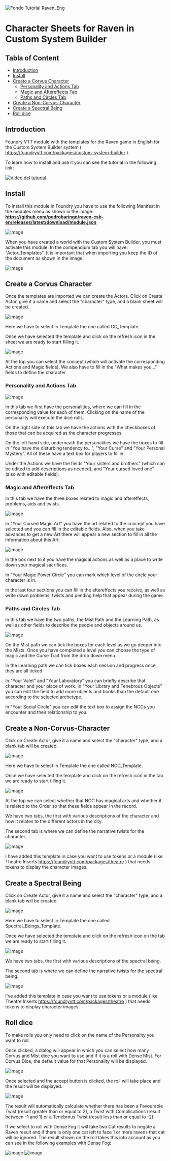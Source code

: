 ![Fondo Tutorial Raven_Eng](https://github.com/pedrobaringo/raven-csb-en/assets/148097688/d6d5db02-93b8-426f-a72d-8086a41e6cb7)

# Character Sheets for Raven in Custom System Builder

## Tabla of Content
- [Introduction](#introduction)
- [Install](#install)
- [Create a Corvus Character](#create-a-covus-character)
  - [Personality and Actions Tab](#personality-and-actions-tab)
  - [Magic and Aftereffects Tab](#magic-and-aftereffects-tab)
  - [Paths and Circles Tab](#paths-and-circles-tab)
- [Create a Non-Corvus-Character](#create-a-non-corvus-character)
- [Create a Spectral Being](#create-a-spectral-being)
- [Roll dice](#roll-dice)

## Introduction
Foundry VTT module with the templates for the Raven game in English for the Custom System Builder system ( https://foundryvtt.com/packages/custom-system-builder ).

To learn how to install and use it you can see the tutorial in the following link:

[![Video del tutorial](http://img.youtube.com/vi/pHkb0Hm9dYE/0.jpg)](http://www.youtube.com/watch?v=pHkb0Hm9dYE "Foundry Tutorial-Raven")

## Install
To install this module in Foundry you have to use the following Manifest in the modules menu as shown in the image: **https://github.com/pedrobaringo/raven-csb-en/releases/latest/download/module.json**

![image](https://github.com/pedrobaringo/raven-csb-en/assets/148097688/33d9e1ff-8e2a-4003-85d4-4a334ec5d82a)

When you have created a world with the Custom System Builder, you must activate this module. In the compendium tab you will have: "Actor_Templates".
It is important that when importing you keep the ID of the document as shown in the image:

![image](https://github.com/pedrobaringo/raven-csb-en/assets/148097688/37e24478-1a59-4c50-8948-ccfa8c04ff36)

## Create a Corvus Character
Once the templates are imported we can create the Actors.
Click on Create Actor, give it a name and select the "character" type, and a blank sheet will be created.

![image](https://github.com/pedrobaringo/raven-csb-en/assets/148097688/d45a3e5a-d932-4941-b416-dbd99bd08724)

Here we have to select in Template the one called CC_Template.

Once we have selected the template and click on the refresh icon in the sheet we are ready to start filling it.

![image](https://github.com/pedrobaringo/raven-csb-en/assets/148097688/b5713437-e7be-4510-9038-fa81cf74b738)

At the top you can select the concept (which will activate the corresponding Actions and Magic fields). We also have to fill in the "What makes you..." fields to define the character.

### Personality and Actions Tab

![image](https://github.com/pedrobaringo/raven-csb-en/assets/148097688/2e6226cd-f8bb-4ddc-ac4f-b0b33fb12a9c)

In this tab we first have the personalities, where we can fill in the corresponding value for each of them. Clicking on the name of the personality will execute the dice rolls.

On the right side of this tab we have the actions with the checkboxes of those that can be acquired as the character progresses.

On the left hand side, underneath the personalities we have the boxes to fill in "You have the disturbing tendency to...", "Your Curse" and "Your Personal Mystery". All of these have a text box for players to fill in.

Under the Actions we have the fields "Your sisters and brothers" (which can be edited to add descriptions as needed), and "Your cursed loved one" (also with editable fields).

### Magic and Aftereffects Tab
In this tab we have the three boxes related to magic and aftereffects, problems, aids and twists.

![image](https://github.com/pedrobaringo/raven-csb-en/assets/148097688/05637089-9ac2-43ef-b093-2f916f11f9a0)

In "Your Cursed Magic Art" you have the art related to the concept you have selected and you can fill in the editable fields. Also, when you take advances to get a new Art there will appear a new section to fill in all the information about this Art.

![image](https://github.com/pedrobaringo/raven-csb-en/assets/148097688/691db543-4145-4d3b-849e-10f8598f5683)

In the box next to it you have the magical actions as well as a place to write down your magical sacrifices.

In "Your Magic Power Circle" you can mark which level of the circle your character is in.

In the last four sections you can fill in the aftereffects you receive, as well as write down problems, twists and pending help that appear during the game.

### Paths and Circles Tab
In this tab we have the two paths, the Mist Path and the Learning Path, as well as other fields to describe the people and objects around us.

![image](https://github.com/pedrobaringo/raven-csb-en/assets/148097688/874af828-c4d0-41bb-9cec-70f6d4fc6afd)

On the Mist path we can tick the boxes for each level as we go deeper into the Mists. Once you have completed a level you can choose the type of magic and the Curse Trait from the drop down menu.

In the Learning path we can tick boxes each session and progress once they are all ticked.

In "Your Valet" and "Your Laboratory" you can briefly describe that character and your place of work. In "Your Library and Tenebrous Objects" you can edit the field to add more objects and books than the default one according to the selected archetype.

In "Your Social Circle" you can edit the text box to assign the NCCs you encounter and their relationship to you.

## Create a Non-Corvus-Character
Click on Create Actor, give it a name and select the "character" type, and a blank tab will be created.

![image](https://github.com/pedrobaringo/raven-csb-en/assets/148097688/30ea6336-4b01-4521-a878-fb5ba9a172a8)

Here we have to select in Template the one called NCC_Template.

Once we have selected the template and click on the refresh icon in the tab we are ready to start filling it.

![image](https://github.com/pedrobaringo/raven-csb-en/assets/148097688/429d9396-d42b-4887-a885-159b2ef81649)

At the top we can select whether that NCC has magical arts and whether it is related to the Order so that these fields appear in the record.

We have two tabs, the first with various descriptions of the character and how it relates to the different actors in the city.

The second tab is where we can define the narrative twists for the character.

![image](https://github.com/pedrobaringo/raven-csb-en/assets/148097688/bb59af9b-37ff-47bc-91d3-33760f633461)

I have added this template in case you want to use tokens or a module (like Theatre Inserts https://foundryvtt.com/packages/theatre ) that needs tokens to display the character images.

## Create a Spectral Being
Click on Create Actor, give it a name and select the "character" type, and a blank tab will be created.

![image](https://github.com/pedrobaringo/raven-csb-en/assets/148097688/e5fb690c-817f-41cc-8768-854003581aa6)

Here we have to select in Template the one called Spectral_Beings_Template.

Once we have selected the template and click on the refresh icon on the tab we are ready to start filling it.

![image](https://github.com/pedrobaringo/raven-csb-en/assets/148097688/69a05b3e-bdb6-4620-854d-ead2a7751826)

We have two tabs, the first with various descriptions of the spectral being.

The second tab is where we can define the narrative twists for the spectral being.

![image](https://github.com/pedrobaringo/raven-csb-en/assets/148097688/a2cdeafe-80fc-46bc-a514-930bef969a47)

I've added this template in case you want to use tokens or a module (like Theatre Inserts https://foundryvtt.com/packages/theatre ) that needs tokens to display character images.

## Roll dice
To make rolls you only need to click on the name of the Personality you want to roll.

Once clicked, a dialog will appear in which you can select how many Corvus and Mist dice you want to use and if it is a roll with Dense Mist. For Corvus Dice, the default value for that Personality will be displayed.

![image](https://github.com/pedrobaringo/raven-csb-en/assets/148097688/3cf45f6c-0cfe-444b-8034-56efef1093be)

Once selected and the accept button is clicked, the roll will take place and the result will be displayed.

![image](https://github.com/pedrobaringo/raven-csb-en/assets/148097688/191d2d23-7f95-4b4f-9983-3de69d3adf19)

The result will automatically calculate whether there has been a Favourable Twist (result greater than or equal to 2), a Twist with Complications (result between -1 and 1) or a Tenebrous Twist (result less than or equal to -2).

If we select to roll with Dense Fog it will take two Cat results to negate a Raven result and if there is only one cat left to face 1 or more ravens that cat will be ignored. The result shown on the roll takes this into account as you can see in the following examples with Dense Fog:

![image](https://github.com/pedrobaringo/raven-csb-en/assets/148097688/d7965f57-3e57-48ab-a365-fb4bbd84cbe8) ![image](https://github.com/pedrobaringo/raven-csb-en/assets/148097688/7c38ec3a-4f0d-402e-8e77-d676242bb344)
